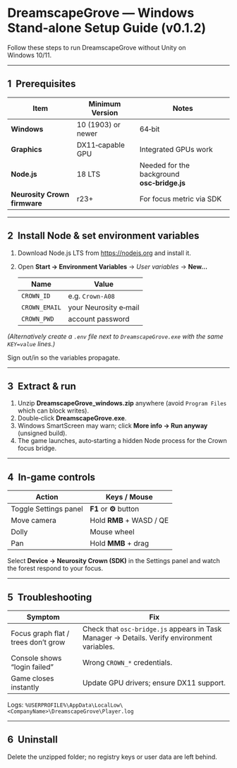 # DreamscapeGrove — Windows Stand‑alone Setup Guide (v0.1.2)

Follow these steps to run DreamscapeGrove without Unity on Windows 10/11.

---

## 1  Prerequisites

| Item | Minimum Version | Notes |
|------|-----------------|-------|
| **Windows** | 10 (1903) or newer | 64‑bit |
| **Graphics** | DX11‑capable GPU | Integrated GPUs work |
| **Node.js** | 18 LTS | Needed for the background **osc‑bridge.js** |
| **Neurosity Crown firmware** | r23+ | For focus metric via SDK |

---

## 2  Install Node & set environment variables

1. Download Node.js LTS from https://nodejs.org and install it.  
2. Open **Start → Environment Variables** → *User variables* → **New…**

   | Name | Value |
   |------|-------|
   | `CROWN_ID` | e.g. `Crown-A08` |
   | `CROWN_EMAIL` | your Neurosity e‑mail |
   | `CROWN_PWD` | account password |

*(Alternatively create a `.env` file next to `DreamscapeGrove.exe` with the same
`KEY=value` lines.)*

Sign out/in so the variables propagate.

---

## 3  Extract & run

1. Unzip **DreamscapeGrove_windows.zip** anywhere (avoid `Program Files` which can block writes).  
2. Double‑click **DreamscapeGrove.exe**.  
3. Windows SmartScreen may warn; click **More info → Run anyway** (unsigned build).  
4. The game launches, auto‑starting a hidden Node process for the Crown focus bridge.

---

## 4  In‑game controls

| Action | Keys / Mouse |
|--------|--------------|
| Toggle Settings panel | **F1** or **⚙** button |
| Move camera | Hold **RMB** + WASD / QE |
| Dolly | Mouse wheel |
| Pan | Hold **MMB** + drag |

Select **Device → Neurosity Crown (SDK)** in the Settings panel and watch the forest respond to your focus.

---

## 5  Troubleshooting

| Symptom | Fix |
|---------|-----|
| Focus graph flat / trees don’t grow | Check that `osc-bridge.js` appears in Task Manager → Details. Verify environment variables. |
| Console shows “login failed” | Wrong `CROWN_*` credentials. |
| Game closes instantly | Update GPU drivers; ensure DX11 support. |

Logs: `%USERPROFILE%\AppData\LocalLow\<CompanyName>\DreamscapeGrove\Player.log`

---

## 6  Uninstall

Delete the unzipped folder; no registry keys or user data are left behind.
